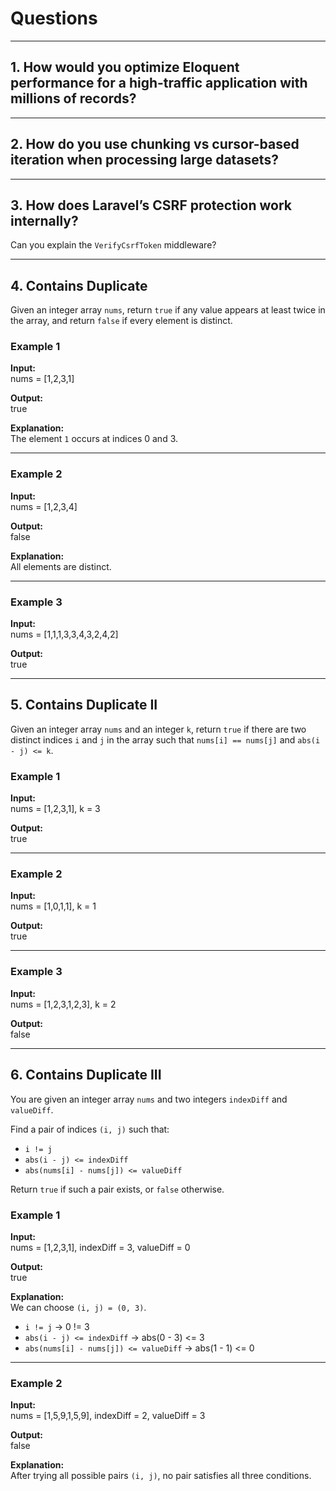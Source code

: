 # Questions

---

## 1. How would you optimize Eloquent performance for a high-traffic application with millions of records?

---

## 2. How do you use chunking vs cursor-based iteration when processing large datasets?

---

## 3. How does Laravel’s CSRF protection work internally?  
Can you explain the `VerifyCsrfToken` middleware?

---

## 4. Contains Duplicate

Given an integer array `nums`, return `true` if any value appears at least twice in the array, and return `false` if every element is distinct.

### Example 1

**Input:**  
nums = [1,2,3,1]


**Output:**  
true


**Explanation:**  
The element `1` occurs at indices 0 and 3.

---

### Example 2

**Input:**  
nums = [1,2,3,4]


**Output:**  
false


**Explanation:**  
All elements are distinct.

---

### Example 3

**Input:**  
nums = [1,1,1,3,3,4,3,2,4,2]


**Output:**  
true


---

## 5. Contains Duplicate II

Given an integer array `nums` and an integer `k`, return `true` if there are two distinct indices `i` and `j` in the array such that `nums[i] == nums[j]` and `abs(i - j) <= k`.

### Example 1

**Input:**  
nums = [1,2,3,1], k = 3


**Output:**  
true


---

### Example 2

**Input:**  
nums = [1,0,1,1], k = 1


**Output:**  
true


---

### Example 3

**Input:**  
nums = [1,2,3,1,2,3], k = 2


**Output:**  
false


---

## 6. Contains Duplicate III

You are given an integer array `nums` and two integers `indexDiff` and `valueDiff`.  

Find a pair of indices `(i, j)` such that:  
- `i != j`  
- `abs(i - j) <= indexDiff`  
- `abs(nums[i] - nums[j]) <= valueDiff`  

Return `true` if such a pair exists, or `false` otherwise.

### Example 1

**Input:**  
nums = [1,2,3,1], indexDiff = 3, valueDiff = 0


**Output:**  
true


**Explanation:**  
We can choose `(i, j) = (0, 3)`.  
- `i != j` → 0 != 3  
- `abs(i - j) <= indexDiff` → abs(0 - 3) <= 3  
- `abs(nums[i] - nums[j]) <= valueDiff` → abs(1 - 1) <= 0

---

### Example 2

**Input:**  
nums = [1,5,9,1,5,9], indexDiff = 2, valueDiff = 3


**Output:**  
false


**Explanation:**  
After trying all possible pairs `(i, j)`, no pair satisfies all three conditions.